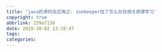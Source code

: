 ```yaml
---
title: 'java的源码及应用之: zookeeper挂了怎么办及相关原理学习'
copyright: true
abbrlink: 239a7136
date: 2019-10-02 13:10:47
tags:
categories:
---
```

